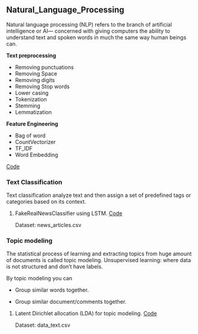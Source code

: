 ## Natural_Language_Processing 
Natural language processing (NLP) refers to the branch of artificial intelligence or AI— concerned with giving computers the ability to understand text and spoken words in much the same way human beings can.

**Text preprocessing**
* Removing punctuations
* Removing Space
* Removing digits
* Removing Stop words
* Lower casing
* Tokenization
* Stemming
* Lemmatization

**Feature Engineering**
* Bag of word
* CountVectorizer
* TF_IDF
* Word Embedding

<a href="https://github.com/DhanyaJayanA/Natural_Language_Processing/blob/main/Tweet.ipynb"> Code </a>

### Text Classification

Text classification analyze text and then assign a set of predefined tags or categories based on its context. 

  1. FakeRealNewsClassifier using LSTM. <a href="https://github.com/DhanyaJayanA/Natural_Language_Processing/blob/main/FakeRealNewsLSTM.ipynb"> Code </a>
   
     Dataset: news_articles.csv

### Topic modeling
The statistical process of learning and extracting topics from huge amount of documents is called topic modeling. Unsupervised learning: where data is not structured and don’t have labels.

By topic modeling you can

  * Group similar words together.
  
  * Group similar document/comments together.
  
 1. Latent Dirichlet allocation (LDA) for topic modeling. <a href="https://github.com/DhanyaJayanA/Natural_Language_Processing/blob/main/Topic_Modeling.ipynb"> Code </a> 
 
    Dataset: data_text.csv
